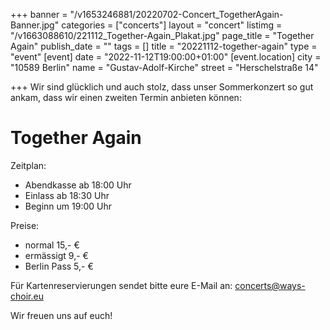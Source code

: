 +++
banner = "/v1653246881/20220702-Concert_TogetherAgain-Banner.jpg"
categories = ["concerts"]
layout = "concert"
listimg = "/v1663088610/221112_Together-Again_Plakat.jpg"
page_title = "Together Again"
publish_date = ""
tags = []
title = "20221112-together-again"
type = "event"
[event]
date = "2022-11-12T19:00:00+01:00"
[event.location]
city = "10589 Berlin"
name = "Gustav-Adolf-Kirche"
street = "Herschelstraße 14"

+++
Wir sind glücklich und auch stolz, dass unser Sommerkonzert so gut ankam, dass wir einen zweiten Termin anbieten können:

# Together Again

Zeitplan:

* Abendkasse ab 18:00 Uhr
* Einlass ab 18:30 Uhr
* Beginn um 19:00 Uhr

Preise:

* normal 15,- €
* ermässigt 9,- €
* Berlin Pass 5,- €

Für Kartenreservierungen sendet bitte eure E-Mail an: concerts@ways-choir.eu

Wir freuen uns auf euch!